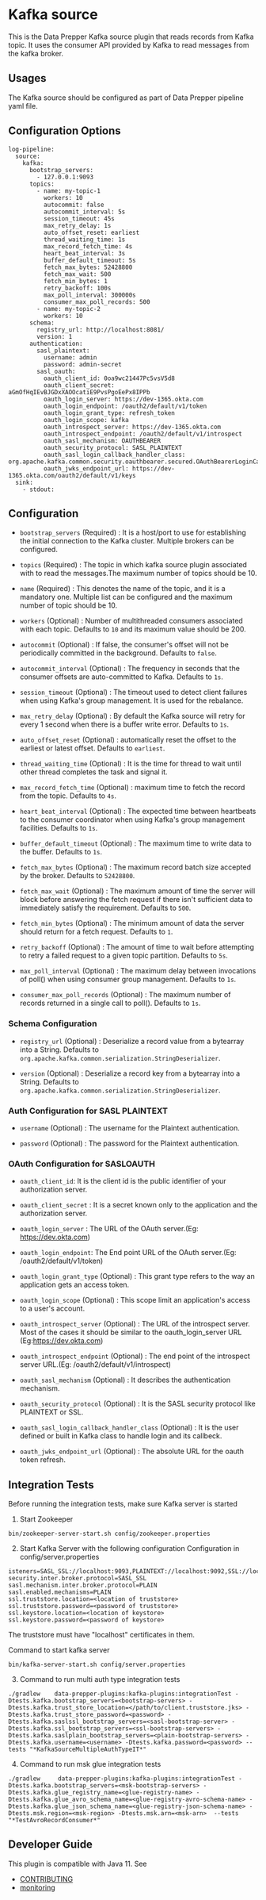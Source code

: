 # Kafka source

This is the Data Prepper Kafka source plugin that reads records from Kafka topic. It uses the consumer API provided by Kafka to read messages from the kafka broker.


## Usages

The Kafka source should be configured as part of Data Prepper pipeline yaml file.

## Configuration Options

```
log-pipeline:
  source:
    kafka:
      bootstrap_servers:
        - 127.0.0.1:9093
      topics:
        - name: my-topic-1
          workers: 10
          autocommit: false
          autocommit_interval: 5s
          session_timeout: 45s
          max_retry_delay: 1s
          auto_offset_reset: earliest
          thread_waiting_time: 1s
          max_record_fetch_time: 4s
          heart_beat_interval: 3s
          buffer_default_timeout: 5s
          fetch_max_bytes: 52428800
          fetch_max_wait: 500
          fetch_min_bytes: 1
          retry_backoff: 100s
          max_poll_interval: 300000s
          consumer_max_poll_records: 500
        - name: my-topic-2
          workers: 10
      schema:
        registry_url: http://localhost:8081/
        version: 1
      authentication:
        sasl_plaintext:
          username: admin
          password: admin-secret
        sasl_oauth:
          oauth_client_id: 0oa9wc21447Pc5vsV5d8
          oauth_client_secret: aGmOfHqIEvBJGDxXAOOcatiE9PvsPgoEePx8IPPb
          oauth_login_server: https://dev-1365.okta.com
          oauth_login_endpoint: /oauth2/default/v1/token
          oauth_login_grant_type: refresh_token
          oauth_login_scope: kafka
          oauth_introspect_server: https://dev-1365.okta.com
          oauth_introspect_endpoint: /oauth2/default/v1/introspect
          oauth_sasl_mechanism: OAUTHBEARER
          oauth_security_protocol: SASL_PLAINTEXT
          oauth_sasl_login_callback_handler_class: org.apache.kafka.common.security.oauthbearer.secured.OAuthBearerLoginCallbackHandler
          oauth_jwks_endpoint_url: https://dev-1365.okta.com/oauth2/default/v1/keys
  sink:
    - stdout:

```

## Configuration

- `bootstrap_servers` (Required) : It is a host/port to use for establishing the initial connection to the Kafka cluster. Multiple brokers can be configured.

- `topics` (Required) : The topic in which kafka source plugin associated with to read the messages.The maximum number of topics should be 10.

- `name` (Required) : This denotes the name of the topic, and it is a mandatory one. Multiple list can be configured and the maximum number of topic should be 10.

- `workers` (Optional) : Number of multithreaded consumers associated with each topic. Defaults to `10` and its maximum value should be 200.

- `autocommit` (Optional) : If false, the consumer's offset will not be periodically committed in the background. Defaults to `false`.

- `autocommit_interval` (Optional) : The frequency in seconds that the consumer offsets are auto-committed to Kafka. Defaults to `1s`.

- `session_timeout` (Optional) : The timeout used to detect client failures when using Kafka's group management. It is used for the rebalance.

- `max_retry_delay` (Optional) : By default the Kafka source will retry for every 1 second when there is a buffer write error. Defaults to `1s`.

- `auto_offset_reset` (Optional) : automatically reset the offset to the earliest or latest offset. Defaults to `earliest`.

- `thread_waiting_time` (Optional) : It is the time for thread to wait until other thread completes the task and signal it.

- `max_record_fetch_time` (Optional) : maximum time to fetch the record from the topic.
Defaults to `4s`.

- `heart_beat_interval` (Optional) : The expected time between heartbeats to the consumer coordinator when using Kafka's group management facilities. Defaults to `1s`.

- `buffer_default_timeout` (Optional) :  The maximum time to write data to the buffer. Defaults to `1s`.

- `fetch_max_bytes` (Optional) : The maximum record batch size accepted by the broker.
Defaults to `52428800`.

- `fetch_max_wait` (Optional) : The maximum amount of time the server will block before answering the fetch request if there isn't sufficient data to immediately satisfy the requirement. Defaults to `500`.

- `fetch_min_bytes` (Optional) : The minimum amount of data the server should return for a fetch request. Defaults to `1`.

- `retry_backoff` (Optional) : The amount of time to wait before attempting to retry a failed request to a given topic partition.  Defaults to `5s`.

- `max_poll_interval` (Optional) : The maximum delay between invocations of poll() when using consumer group management. Defaults to `1s`.

- `consumer_max_poll_records` (Optional) : The maximum number of records returned in a single call to poll(). Defaults to `1s`.

### <a name="schema_configuration">Schema Configuration</a>

- `registry_url` (Optional) : Deserialize a record value from a bytearray into a String. Defaults to `org.apache.kafka.common.serialization.StringDeserializer`.

- `version` (Optional) : Deserialize a record key from a bytearray into a String. Defaults to `org.apache.kafka.common.serialization.StringDeserializer`.

### <a name="auth_configuration">Auth Configuration for SASL PLAINTEXT</a>

- `username` (Optional) : The username for the Plaintext authentication.

- `password` (Optional) : The password for the Plaintext authentication.

### <a name="auth_configuration">OAuth Configuration for SASLOAUTH</a>

- `oauth_client_id`: It is the client id is the public identifier of your authorization server.

- `oauth_client_secret` : It is a secret known only to the application and the authorization server.

- `oauth_login_server` : The URL of the OAuth server.(Eg: https://dev.okta.com)

- `oauth_login_endpoint`: The End point URL of the OAuth server.(Eg: /oauth2/default/v1/token)

- `oauth_login_grant_type` (Optional) : This grant type refers to the way an application gets an access token.

- `oauth_login_scope` (Optional) : This scope limit an application's access to a user's account.

- `oauth_introspect_server` (Optional) : The URL of the introspect server. Most of the cases it should be similar to the oauth_login_server URL (Eg:https://dev.okta.com)

- `oauth_introspect_endpoint` (Optional) : The end point of the introspect server URL.(Eg: /oauth2/default/v1/introspect)

- `oauth_sasl_mechanism` (Optional) : It describes the authentication mechanism.

- `oauth_security_protocol` (Optional) : It is the SASL security protocol like PLAINTEXT or SSL.

- `oauth_sasl_login_callback_handler_class` (Optional) : It is the user defined or built in Kafka class to handle login and its callbeck.

- `oauth_jwks_endpoint_url` (Optional) : The absolute URL for the oauth token refresh.

## Integration Tests

Before running the integration tests, make sure Kafka server is started
1. Start Zookeeper
```
bin/zookeeper-server-start.sh config/zookeeper.properties
```
2. Start Kafka Server with the following configuration
Configuration in config/server.properties
```
isteners=SASL_SSL://localhost:9093,PLAINTEXT://localhost:9092,SSL://localhost:9094,SASL_PLAINTEXT://localhost:9095
security.inter.broker.protocol=SASL_SSL
sasl.mechanism.inter.broker.protocol=PLAIN
sasl.enabled.mechanisms=PLAIN
ssl.truststore.location=<location of truststore>
ssl.truststore.password=<password of truststore>
ssl.keystore.location=<location of keystore>
ssl.keystore.password=<password of keystore>
```
The truststore must have "localhost" certificates in them.

Command to start kafka server
```
bin/kafka-server-start.sh config/server.properties
```

3. Command to run multi auth type integration tests

```
./gradlew    data-prepper-plugins:kafka-plugins:integrationTest -Dtests.kafka.bootstrap_servers=<bootstrap-servers> -Dtests.kafka.trust_store_location=</path/to/client.truststore.jks> -Dtests.kafka.trust_store_password=<password> -Dtests.kafka.saslssl_bootstrap_servers=<sasl-bootstrap-server> -Dtests.kafka.ssl_bootstrap_servers=<ssl-bootstrap-servers> -Dtests.kafka.saslplain_bootstrap_servers=<plain-bootstrap-servers> -Dtests.kafka.username=<username> -Dtests.kafka.password=<password> --tests "*KafkaSourceMultipleAuthTypeIT*"
```

4. Command to run msk glue integration tests

```
./gradlew     data-prepper-plugins:kafka-plugins:integrationTest -Dtests.kafka.bootstrap_servers=<msk-bootstrap-servers> -Dtests.kafka.glue_registry_name=<glue-registry-name> -Dtests.kafka.glue_avro_schema_name=<glue-registry-avro-schema-name> -Dtests.kafka.glue_json_schema_name=<glue-registry-json-schema-name> -Dtests.msk.region=<msk-region> -Dtests.msk.arn=<msk-arn>  --tests "*TestAvroRecordConsumer*" 

```

## Developer Guide

This plugin is compatible with Java 11. See

- [CONTRIBUTING](https://github.com/opensearch-project/data-prepper/blob/main/CONTRIBUTING.md)
- [monitoring](https://github.com/opensearch-project/data-prepper/blob/main/docs/monitoring.md)
